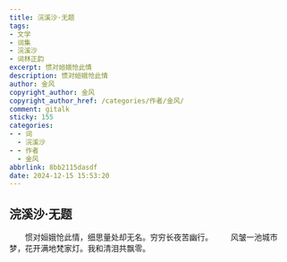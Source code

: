 ```yaml
---
title: 浣溪沙·无题
tags:
- 文学
- 词集
- 浣溪沙
- 词林正韵
excerpt: 惯对姮娥怆此情
description: 惯对姮娥怆此情
author: 金风
copyright_author: 金风
copyright_author_href: /categories/作者/金风/
comment: gitalk
sticky: 155
categories:
- - 词
  - 浣溪沙
- - 作者
  - 金风
abbrlink: 8bb2115dasdf
date: 2024-12-15 15:53:20
---
```


## 浣溪沙·无题

&emsp;&emsp;惯对姮娥怆此情，细思量处却无名。穷穷长夜苦幽行。
&emsp;&emsp;风皱一池城市梦，花开满地梵家灯。我和清泪共飘零。
